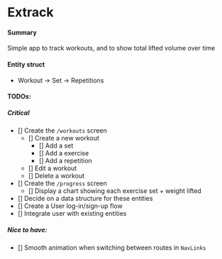 # Extrack

#### Summary

Simple app to track workouts, and to show total lifted volume over time

#### Entity struct

- Workout -> Set -> Repetitions

#### TODOs:

##### Critical

- [] Create the `/workouts` screen
  - [] Create a new workout
    - [] Add a set
    - [] Add a exercise
    - [] Add a repetition
  - [] Edit a workout
  - [] Delete a workout
- [] Create the `/progress` screen
  - [] Display a chart showing each exercise set + weight lifted
- [] Decide on a data structure for these entities
- [] Create a User log-in/sign-up flow
- [] Integrate user with existing entities

##### Nice to have:

- [] Smooth animation when switching between routes in `NavLinks`
